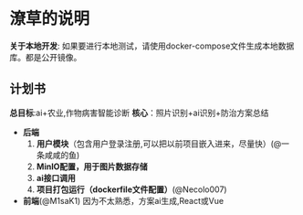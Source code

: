 # 潦草的说明
**关于本地开发**:
如果要进行本地测试，请使用docker-compose文件生成本地数据库。都是公开镜像。
## 计划书
**总目标**:ai+农业,作物病害智能诊断
**核心**：照片识别+ai识别+防治方案总结
- **后端**
    1. **用户模块**（包含用户登录注册,可以把以前项目嵌入进来，尽量快）(@一条咸咸的鱼)
    2. **MinIO配置，用于图片数据存储**
    3. **ai接口调用**
    4. **项目打包运行（dockerfile文件配置）**(@Necolo007)
- **前端**(@M1saK1)
    因为不太熟悉，方案ai生成,React或Vue
